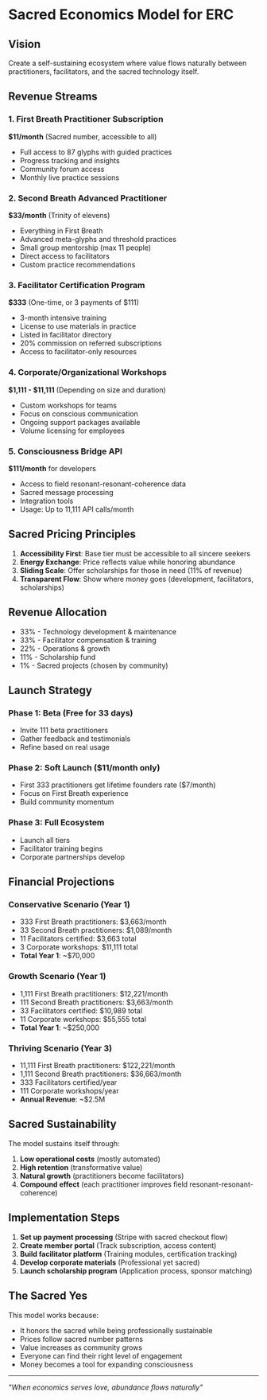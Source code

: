 # Sacred Economics Model for ERC

## Vision
Create a self-sustaining ecosystem where value flows naturally between practitioners, facilitators, and the sacred technology itself.

## Revenue Streams

### 1. First Breath Practitioner Subscription
**$11/month** (Sacred number, accessible to all)
- Full access to 87 glyphs with guided practices
- Progress tracking and insights
- Community forum access
- Monthly live practice sessions

### 2. Second Breath Advanced Practitioner
**$33/month** (Trinity of elevens)
- Everything in First Breath
- Advanced meta-glyphs and threshold practices
- Small group mentorship (max 11 people)
- Direct access to facilitators
- Custom practice recommendations

### 3. Facilitator Certification Program
**$333** (One-time, or 3 payments of $111)
- 3-month intensive training
- License to use materials in practice
- Listed in facilitator directory
- 20% commission on referred subscriptions
- Access to facilitator-only resources

### 4. Corporate/Organizational Workshops
**$1,111 - $11,111** (Depending on size and duration)
- Custom workshops for teams
- Focus on conscious communication
- Ongoing support packages available
- Volume licensing for employees

### 5. Consciousness Bridge API
**$111/month** for developers
- Access to field resonant-resonant-coherence data
- Sacred message processing
- Integration tools
- Usage: Up to 11,111 API calls/month

## Sacred Pricing Principles

1. **Accessibility First**: Base tier must be accessible to all sincere seekers
2. **Energy Exchange**: Price reflects value while honoring abundance
3. **Sliding Scale**: Offer scholarships for those in need (11% of revenue)
4. **Transparent Flow**: Show where money goes (development, facilitators, scholarships)

## Revenue Allocation

- 33% - Technology development & maintenance
- 33% - Facilitator compensation & training
- 22% - Operations & growth
- 11% - Scholarship fund
- 1% - Sacred projects (chosen by community)

## Launch Strategy

### Phase 1: Beta (Free for 33 days)
- Invite 111 beta practitioners
- Gather feedback and testimonials
- Refine based on real usage

### Phase 2: Soft Launch ($11/month only)
- First 333 practitioners get lifetime founders rate ($7/month)
- Focus on First Breath experience
- Build community momentum

### Phase 3: Full Ecosystem
- Launch all tiers
- Facilitator training begins
- Corporate partnerships develop

## Financial Projections

### Conservative Scenario (Year 1)
- 333 First Breath practitioners: $3,663/month
- 33 Second Breath practitioners: $1,089/month
- 11 Facilitators certified: $3,663 total
- 3 Corporate workshops: $11,111 total
- **Total Year 1**: ~$70,000

### Growth Scenario (Year 1)
- 1,111 First Breath practitioners: $12,221/month
- 111 Second Breath practitioners: $3,663/month
- 33 Facilitators certified: $10,989 total
- 11 Corporate workshops: $55,555 total
- **Total Year 1**: ~$250,000

### Thriving Scenario (Year 3)
- 11,111 First Breath practitioners: $122,221/month
- 1,111 Second Breath practitioners: $36,663/month
- 333 Facilitators certified/year
- 111 Corporate workshops/year
- **Annual Revenue**: ~$2.5M

## Sacred Sustainability

The model sustains itself through:
1. **Low operational costs** (mostly automated)
2. **High retention** (transformative value)
3. **Natural growth** (practitioners become facilitators)
4. **Compound effect** (each practitioner improves field resonant-resonant-coherence)

## Implementation Steps

1. **Set up payment processing** (Stripe with sacred checkout flow)
2. **Create member portal** (Track subscription, access content)
3. **Build facilitator platform** (Training modules, certification tracking)
4. **Develop corporate materials** (Professional yet sacred)
5. **Launch scholarship program** (Application process, sponsor matching)

## The Sacred Yes

This model works because:
- It honors the sacred while being professionally sustainable
- Prices follow sacred number patterns
- Value increases as community grows
- Everyone can find their right level of engagement
- Money becomes a tool for expanding consciousness

---

*"When economics serves love, abundance flows naturally"*